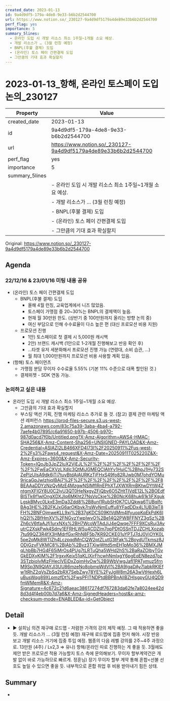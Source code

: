 ```yaml
---
created_date: 2023-01-13
id: 9a4d9df5-179a-4de8-9e33-b6b2d2544700
url: https://www.notion.so/_230127-9a4d9df5179a4de89e33b6b2d2544700
perf_flag: yes
importance: 5
summary_5lines:
  - 온라인 도입 시 개발 리소스 최소 1주일~1개월 소요 예상.
  - 개발 리소스가 … (3월 런칭 예정)
  - BNPL(후불 결제) 도입
  - (온라인) 토스 페이 간편결제 도입
  - 그만큼의 기대 효과 확실할지
---
```


# 2023-01-13_항해, 온라인 토스페이 도입 논의_230127

| Property | Value |
| --- | --- |
| created_date | 2023-01-13 |
| id | 9a4d9df5-179a-4de8-9e33-b6b2d2544700 |
| url | https://www.notion.so/_230127-9a4d9df5179a4de89e33b6b2d2544700 |
| perf_flag | yes |
| importance | 5 |
| summary_5lines | |
|  | - 온라인 도입 시 개발 리소스 최소 1주일~1개월 소요 예상. |
|  | - 개발 리소스가 … (3월 런칭 예정) |
|  | - BNPL(후불 결제) 도입 |
|  | - (온라인) 토스 페이 간편결제 도입 |
|  | - 그만큼의 기대 효과 확실할지 |

Original: https://www.notion.so/_230127-9a4d9df5179a4de89e33b6b2d2544700

## Agenda

### 22/12/16 & 23/01/16 미팅 내용 공유
- (온라인) 토스 페이 간편결제 도입
  - BNPL(후불 결제) 도입
    - 올해 4월 런칭, 교육업계에서 니즈 많았음.
    - 토스페이 가맹점 중 20~30%는 BNPL의 결제액이 높음.
    - 현재 월 30만원 한도. (상반기 중 100만원까지 올리는 방향 논의 중)
    - 여신 부담으로 인해 수수료율이 다소 높은 편 (대신 프로모션 비용 지원)
  - 프로모션 진행
    - 1안) 토스페이로 첫 결제 시 5,000원 캐시백
    - 2안) 브랜드 캐시백 (1안으로 1-2개월 진행해보고 반응 확인 후)
    - …타겟 유저 세분화해서 프로모션 진행 가능 (연령대, 소비 습관, …)
    - 월 최대 1,000만원까지 프로모션 비용 사용할 계획 있음.
- (항해) 토스 페이먼츠
  - 가맹점 분담 무이자 수수료율 5.55% (기본 11% 수준으로 대폭 할인된 것.)
  - 결제위젯 - SDK 연동 가능.

### 논의하고 싶은 내용
- 온라인 도입 시 개발 리소스 최소 1주일~1개월 소요 예상.
  - 그만큼의 기대 효과 확실할지
  - 부스팅 액션 기획, 진행 마케팅 리소스 추가로 들 것.
(참고) 결제 관련 마케팅 액션 레퍼런스
https://prod-files-secure.s3.us-west-2.amazonaws.com/83c75a39-3aba-4ba4-a792-7aefe4b07895/c6a91650-b97b-4506-b970-987d0acd7f0b/Untitled.png?X-Amz-Algorithm=AWS4-HMAC-SHA256&X-Amz-Content-Sha256=UNSIGNED-PAYLOAD&X-Amz-Credential=ASIAZI2LB466XFD4I73I%2F20250911%2Fus-west-2%2Fs3%2Faws4_request&X-Amz-Date=20250911T025220Z&X-Amz-Expires=3600&X-Amz-Security-Token=IQoJb3JpZ2luX2VjEJL%2F%2F%2F%2F%2F%2F%2F%2F%2F%2FwEaCXVzLXdlc3QtMiJGMEQCIAhYv1HuiC%2BhpJ1Hy732SZePlzUIsA9dk6jTi7tuyBtdAiAURKzTjFHxS49fo82RJwb0M7ohdYOMu9ricaGpJwlzhiqIBAj7%2F%2F%2F%2F%2F%2F%2F%2F%2F%2F8BEAAaDDYzNzQyMzE4MzgwNSIMflRnEPhXTJXWXRmBKtwDYtW4ZntgmXFIGY8U0C2lyU3QT0HeNxgyZFiQbv6O5ZHtTIVdE12L%2BOEdfBISTk6f1wlOngXDXJIq6MKht27NsVsCkje%2B0NcK68huk61k1iFXgukLgskBMyc0LkxE3mDa3Zdd8%2B8unI1RubSH0K7CUQkwa6TUBqIfcBAg3HE%2B2FKJxG6arOKbvk7rsWvNmEuffu8YFadDDx4L1UB3leT8FH%2BNFOjmweKLL9xj%2B37gKDCS09KtVdMm4IfyuopKqEkPdK6IhQ2l%2BfHmXV%2FNGvzYwpIwvO%2Be14Q2PW8FFNYZ3gSz%2BZh6cV6tfaAJfj1urxNXs%2BH7WcoWTAdJiJ4eQwqe7FFF9XCsRuj3AvutrC2XskPwk4Sdny1EFRHLW5u4CDZlm7opPDtOSSnTDJZCHLXozab7tu99QZ3R4fX3HMdrfGxrRhN8F5b7KR92CKE01uYPTJ7dJ0VjOYK0L5pe2qMk8WTIZh4LczpqdMnCQW2ptZLutG3tFak%2BoydUTkmsz8JODjGzyFVKMC8%2BjAb%2Bvz3TXiwWttd5mEH1pMo36%2BMXJMqLhbBb7HG4F65iMrOs4PUg7tLRTuQha5WHd2hS%2BaRaZOlbyTGvGkEDXyKIM%2F1rgxvKeix51qKLIXirFhcwhNmIxgY6pgEqEN8ezd7oz3STzbioIvMIzFHeclVEiDxZgimHvOw%2B9WbVwgJafl1PATymuz5frnM9Sp3N9QlAYJI3UU86mzeNo8obmpWdVI%2BA9IgaDAy7IabkRKIEfw1tRhZ2qVsZbSq2bRX7SebZwy78YE%2FyJgW8m26A3wVtHexh6LuBusWqg89XLpmzfDt%2FwsPFITNDPtdBBPBnAlIBZHIsgpyGU4QD9fmWMemR&X-Amz-Signature=4c672c21d6aeac38617274df767283da62fe7a8024ee42d8d3d4f4eb00b7d7a6&X-Amz-SignedHeaders=host&x-amz-checksum-mode=ENABLED&x-id=GetObject

## Detail
- ▶ 설희님 의견
  재구매 로드맵 - 저렴한 가격의 강의 제작 예정. 그 때 적용하면 좋을 듯.
  개발 리소스가 … (3월 런칭 예정)
  재구매 로드맵에 집중 먼저 해야. 시장 반응 보고 개발 리소스 거기에 집중 투입 예정.
  웹종의 다음 레벨 강의를 2주~4주 과정으로.
  13만원 (4주) / Lv2,3
⇒ 유나) 항해/온라인 따로 진행하는 게 좋을 듯. 3월에도 제안 받은 프로모션 적용 가능할지 토스 측에 문의해보기. 무이자 할부계약건은 개발 없이 바로 가능하므로 빠르게. 
정훈님) 장기 무이자 할부 계약 통해 혼합<선불 선호도 높일 수 있으면 좋을 듯. 내부적으로 혼합 취업 후 비용 받아내기 힘든 상태. 

## Summary
-
